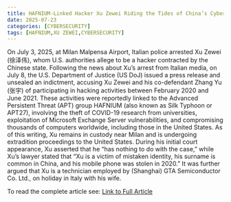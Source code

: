```yaml
---
title: HAFNIUM-Linked Hacker Xu Zewei Riding the Tides of China’s Cyber Ecosystem
date: 2025-07-23
categories: [CYBERSECURITY]
tags: [HAFNIUM,XU ZEWEI,CYBERSECURITY]
---
```


On July 3, 2025, at Milan Malpensa Airport, Italian police arrested Xu Zewei (徐泽伟), whom U.S. authorities allege to be a hacker contracted by the Chinese state. Following the news about Xu’s arrest from Italian media, on July 8, the U.S. Department of Justice (US DoJ) issued a press release and unsealed an indictment, accusing Xu Zewei and his co-defendant Zhang Yu (张宇) of participating in hacking activities between February 2020 and June 2021. These activities were reportedly linked to the Advanced Persistent Threat (APT) group HAFNIUM (also known as Silk Typhoon or APT27), involving the theft of COVID-19 research from universities, exploitation of Microsoft Exchange Server vulnerabilities, and compromising thousands of computers worldwide, including those in the United States. As of this writing, Xu remains in custody near Milan and is undergoing extradition proceedings to the United States. During his initial court appearance, Xu asserted that he “has nothing to do with the case,” while Xu’s lawyer stated that “Xu is a victim of mistaken identity, his surname is common in China, and his mobile phone was stolen in 2020.” It was further argued that Xu is a technician employed by (Shanghai) GTA Semiconductor Co. Ltd., on holiday in Italy with his wife. 

To read the complete article see: [Link to Full Article](https://nattothoughts.substack.com/p/hafnium-linked-hacker-xu-zewei-riding)
